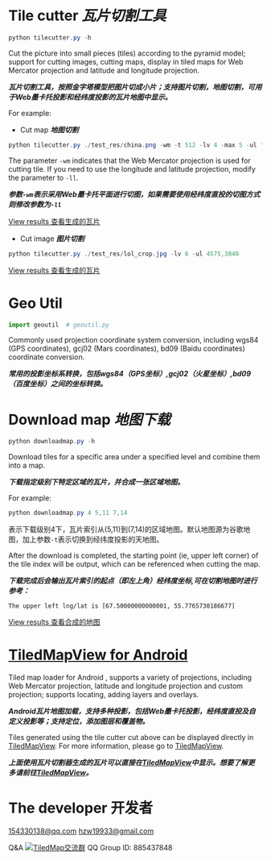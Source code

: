 # Tile cutter ***瓦片切割工具***

```PowerShell
python tilecutter.py -h
```

Cut the picture into small pieces (tiles) according to the pyramid model; support for cutting images, cutting maps, display in tiled maps for Web Mercator projection and latitude and longitude projection.

***瓦片切割工具，按照金字塔模型把图片切成小片；支持图片切割，地图切割，可用于Web墨卡托投影和经纬度投影的瓦片地图中显示。***

For example:

* Cut map ***地图切割***

```PowerShell
python tilecutter.py ./test_res/china.png -wm -t 512 -lv 4 -max 5 -ul "67.5000000,55.77657301866757"
```

The parameter `-wm` indicates that the Web Mercator projection is used for cutting tile. If you need to use the longitude and latitude projection, modify the parameter to `-ll`.

***参数`-wm`表示采用Web墨卡托平面进行切图，如果需要使用经纬度直投的切图方式则修改参数为`-ll`***

[View results 查看生成的瓦片](https://github.com/1993hzw/tile-cutter/tree/master/test_res/china)

* Cut image ***图片切割***

```PowerShell
python tilecutter.py ./test_res/lol_crop.jpg -lv 6 -ul 4575,3840
```

[View results 查看生成的瓦片](https://github.com/1993hzw/tile-cutter/tree/master/test_res/lol_crop)

# Geo Util

```python
import geoutil  # geoutil.py
```

Commonly used projection coordinate system conversion, including wgs84 (GPS coordinates), gcj02 (Mars coordinates), bd09 (Baidu coordinates) coordinate conversion.

***常用的投影坐标系转换，包括wgs84（GPS坐标）,gcj02（火星坐标）,bd09（百度坐标）之间的坐标转换。***

# Download map ***地图下载***

```PowerShell
python downloadmap.py -h
```

Download tiles for a specific area under a specified level and combine them into a map.

***下载指定级别下特定区域的瓦片，并合成一张区域地图。***

For example:

```PowerShell
python downloadmap.py 4 5,11 7,14
```
表示下载级别4下，瓦片索引从(5,11)到(7,14)的区域地图。默认地图源为谷歌地图，加上参数`-t`表示切换到经纬度投影的天地图。

After the download is completed, the starting point (ie, upper left corner) of the tile index will be output, which can be referenced when cutting the map.

***下载完成后会输出瓦片索引的起点（即左上角）经纬度坐标,可在切割地图时进行参考：***

```
The upper left lng/lat is [67.50000000000001, 55.7765730186677]

```

[View results 查看合成的地图](https://github.com/1993hzw/tile-cutter/blob/master/test_res/wm-4-5_11-7_14.png)

# [TiledMapView for Android](https://github.com/1993hzw/TiledMapView)

Tiled map loader for Android , supports a variety of projections, including Web Mercator projection, latitude and longitude projection and custom projection; supports locating, adding layers and overlays. 

***Android瓦片地图加载，支持多种投影，包括Web墨卡托投影，经纬度直投及自定义投影等；支持定位，添加图层和覆盖物。***


Tiles generated using the tile cutter cut above can be displayed directly in [TiledMapView](https://github.com/1993hzw/TiledMapView). For more information, please go to [TiledMapView](https://github.com/1993hzw/TiledMapView).

***上面使用瓦片切割器生成的瓦片可以直接在[TiledMapView](https://github.com/1993hzw/TiledMapView)中显示。想要了解更多请前往[TiledMapView](https://github.com/1993hzw/TiledMapView)。***

# The developer 开发者

154330138@qq.com  hzw19933@gmail.com

Q&A <a target="_blank" href="//shang.qq.com/wpa/qunwpa?idkey=9cef40e0b665e25745323941baa9f3cd89a75bba055b9922ce3779fb691ea5bc"><img border="0" src="//pub.idqqimg.com/wpa/images/group.png" alt="TiledMap交流群" title="TiledMap交流群"></a>  QQ Group ID: 885437848



